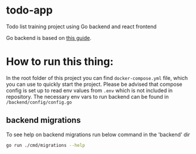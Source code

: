 # todo-app

Todo list training project using Go backend and react frontend

Go backend is based on [this guide](https://learning-cloud-native-go.github.io/docs/overview/).

# How to run this thing:

In the root folder of this project you can find `docker-compose.yml` file, which you can use to quickly start the project.
Please be advised that compose config is set up to read env values from `.env` which is not included in repository.
The necessary env vars to run backend can be found in `/backend/config/config.go`
## backend migrations
To see help on backend migrations run below command in the 'backend' dir
```bash
go run ./cmd/migrations --help
```
